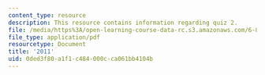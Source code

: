 ```yaml
---
content_type: resource
description: This resource contains information regarding quiz 2.
file: /media/https%3A/open-learning-course-data-rc.s3.amazonaws.com/6-837-computer-graphics-fall-2012/0ded3f80a1f1c484000cca061bb4104b_MIT6_837F12_2011_final.pdf
file_type: application/pdf
resourcetype: Document
title: '2011'
uid: 0ded3f80-a1f1-c484-000c-ca061bb4104b
---
```

